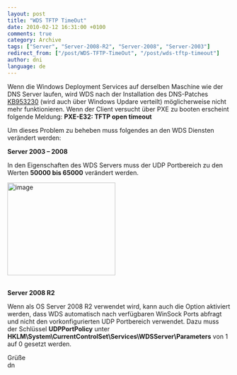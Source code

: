 ```yaml
---
layout: post
title: "WDS TFTP TimeOut"
date: 2010-02-12 16:31:00 +0100
comments: true
category: Archive
tags: ["Server", "Server-2008-R2", "Server-2008", "Server-2003"]
redirect_from: ["/post/WDS-TFTP-TimeOut", "/post/wds-tftp-timeout"]
author: dni
language: de
---
```

<!-- more -->
<p>Wenn die Windows Deployment Services auf derselben Maschine wie der DNS Server laufen, wird WDS nach der Installation des DNS-Patches <a href="http://support.microsoft.com/kb/953230" target="_blank">KB953230</a> (wird auch über Windows Updare verteilt) möglicherweise nicht mehr funktionieren. Wenn der Client versucht über PXE zu booten erscheint folgende Meldung: <strong>PXE-E32: TFTP open timeout</strong></p>  <p>Um dieses Problem zu beheben muss folgendes an den WDS Diensten verändert werden:</p>  <p><strong>Server 2003 – 2008</strong></p>  <p>In den Eigenschaften des WDS Servers muss der UDP Portbereich zu den Werten <strong>50000 bis 65000</strong> verändert werden.</p>  <p><a href="/assets/archive/image_98.png"><img style="border-bottom: 0px; border-left: 0px; display: inline; border-top: 0px; border-right: 0px" title="image" border="0" alt="image" src="/assets/archive/image_thumb_98.png" width="244" height="210" /></a> </p>  <p><strong>     <br />Server 2008 R2</strong></p>  <p>Wenn als OS Server 2008 R2 verwendet wird, kann auch die Option aktiviert werden, dass WDS automatisch nach verfügbaren WinSock Ports abfragt und nicht den vorkonfigurierten UDP Portbereich verwendet. Dazu muss der Schlüssel <strong>UDPPortPolicy</strong> unter <strong>HKLM\System\CurrentControlSet\Services\WDSServer\Parameters</strong> von 1 auf 0 gesetzt werden.</p>  <p>Grüße   <br />dn</p>

